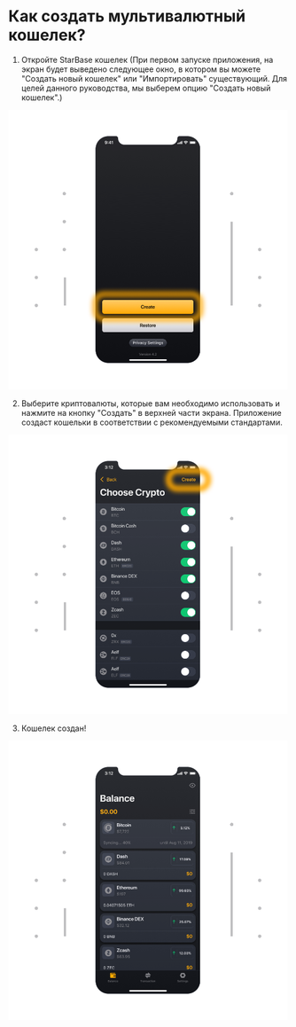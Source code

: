 # Как создать мультивалютный кошелек?

1. Откройте StarBase кошелек (При первом запуске приложения, на экран будет выведено следующее окно, в котором вы можете "Создать новый кошелек" или "Импортировать" существующий. Для целей данного руководства, мы выберем опцию "Создать новый кошелек".)

![](../images/ios-create-welcome-s.png)

2. Выберите криптовалюты, которые вам необходимо использовать и нажмите на кнопку "Создать" в верхней части экрана. Приложение создаст кошельки в соответствии с рекомендуемыми стандартами.

![](../images/ios-create-choosecoin-s.png)

3. Кошелек создан!

![](../images/ios-create-balance-s.png)


